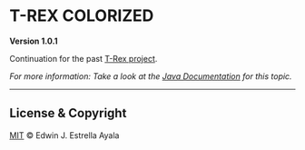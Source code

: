 # T-REX COLORIZED
**Version 1.0.1**

Continuation for the past [T-Rex project](https://github.com/pdeguayaba/primitivos-trex).

*For more information: Take a look at the [Java Documentation](https://docs.oracle.com/javase/tutorial/2d/geometry/primitives.html) for this topic.*

---
## License & Copyright
[MIT](https://github.com/pdeguayaba/primitivos-trex-color/blob/master/LICENSE)
© Edwin J. Estrella Ayala
